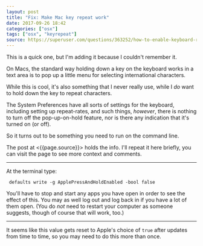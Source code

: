 ```yaml
---
layout: post
title: "Fix: Make Mac key repeat work"
date: 2017-09-26 18:42
categories: ["osx"]
tags: ["osx", "keyrepeat"]
source: https://superuser.com/questions/363252/how-to-enable-keyboard-repeat-on-a-mac#363266
---
```



This is a quick one, but I'm adding it because I couldn't remember it.

On Macs, the standard way holding down a key on the keyboard works in
a text area is to pop up a little menu for selecting international
characters.

While this is cool, it's also something that I never really use, while
I *do* want to hold down the key to repeat characters.

The System Preferences have all sorts of settings for the keyboard,
including setting up repeat-rates, and such things, *however*, there
is nothing to turn off the pop-up-on-hold feature, nor is there any
indication that it's turned on (or off).

So it turns out to be something you need to run on the command line.

The post at <{{page.source}}> holds the info. I'll repeat it here
briefly, you can visit the page to see more context and comments.

-----

At the terminal type:

     defaults write -g ApplePressAndHoldEnabled -bool false

You'll have to stop and start any apps you have open in order to see
the effect of this. You may as well log out and log back in if you
have a lot of them open. (You do *not* need to restart your computer
as someone suggests, though of course that will work, too.)

-----

It seems like this value gets reset to Apple's choice of `true` after
updates from time to time, so you may need to do this more than once.
